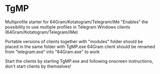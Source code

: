 # TgMP
Multiprofile starter for 64Gram/Kotatogram/Telegram/iMe
"Enables" the possibility to use multiple profiles in Telegram Windows clients (64Gram/Kotatogram/Telegram/iMe)

Portable versions of clients together with "modules" folder should be placed in the same folder with TgMP.exe
64Gram client should be renamed from "telegram.exe" into "64Gram.exe" to work

Start the clients by starting TgMP.exe and following onscreen instructions, don't start clients by themselves!
